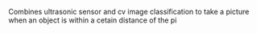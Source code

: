 Combines ultrasonic sensor and cv image classification to take a picture when an object is within a cetain distance of the pi
